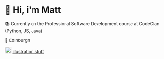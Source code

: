 # :wave: Hi, i'm Matt
:books: Currently on the Professional Software Development course at CodeClan (Python, JS, Java)

:scotland: Edinburgh

<img src="https://upload.wikimedia.org/wikipedia/commons/a/a5/Instagram_icon.png" width="20" alt="instagram icon"> <a href="https://www.instagram.com/matt_doing_art_stuff" target = "_blank">illustration stuff</a>

